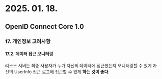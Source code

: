 # 2025. 01. 18.

## OpenID Connect Core 1.0

### 17. 개인정보 고려사항

#### 17.2. 데이터 접근 모니터링

리소스 서버는 최종 사용자가 누가 자신의 데이터에 접근했는지 모니터링할 수 있게 자신의 UserInfo 접근 로그에 접근할 수 있게 **하는 것이 좋다**.




